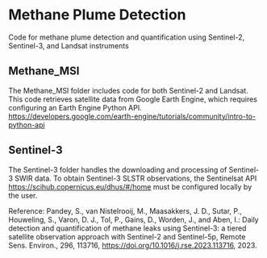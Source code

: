 # Methane Plume Detection 
Code for methane plume detection and quantification using Sentinel-2, Sentinel-3, and Landsat instruments

## Methane_MSI

The Methane_MSI folder includes code for both Sentinel-2 and Landsat. This code retrieves satellite data from Google Earth Engine, which requires configuring an Earth Engine Python API.
https://developers.google.com/earth-engine/tutorials/community/intro-to-python-api

## Sentinel-3 
The Sentinel-3 folder handles the downloading and processing of Sentinel-3 SWIR data. To obtain Sentinel-3 SLSTR observations, the Sentinelsat API https://scihub.copernicus.eu/dhus/#/home must be configured locally by the user.




Reference: Pandey, S., van Nistelrooij, M., Maasakkers, J. D., Sutar, P., Houweling, S., Varon, D. J., Tol, P., Gains, D., Worden, J., and Aben, I.: Daily detection and quantification of methane leaks using Sentinel-3: a tiered satellite observation approach with Sentinel-2 and Sentinel-5p, Remote Sens. Environ., 296, 113716, https://doi.org/10.1016/j.rse.2023.113716, 2023.



